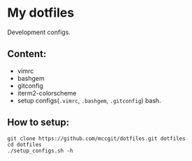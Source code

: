 # My dotfiles

Development configs. 

## Content:
* vimrc
* bashgem
* gitconfig
* iterm2-colorscheme
* setup configs(`.vimrc`, `.bashgem`, `.gitconfig`) bash.

## How to setup:
```shell
git clone https://github.com/mccgit/dotfiles.git dotfiles
cd dotfiles
./setup_configs.sh -h
```
